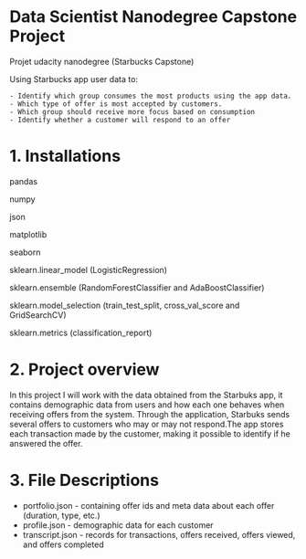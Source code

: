 # Data Scientist Nanodegree Capstone Project

Projet udacity nanodegree (Starbucks Capstone)

Using Starbucks app user data to:

    - Identify which group consumes the most products using the app data.
    - Which type of offer is most accepted by customers.
    - Which group should receive more focus based on consumption
    - Identify whether a customer will respond to an offer

# 1. Installations

pandas

numpy

json

matplotlib

seaborn

sklearn.linear_model (LogisticRegression)

sklearn.ensemble (RandomForestClassifier and AdaBoostClassifier)

sklearn.model_selection (train_test_split, cross_val_score and GridSearchCV)

sklearn.metrics  (classification_report)

# 2. Project overview

In this project I will work with the data obtained from the Starbuks app, it contains demographic data from users and how each one behaves when receiving offers from the system. Through the application, Starbuks sends several offers to customers who may or may not respond.The app stores each transaction made by the customer, making it possible to identify if he answered the offer.

# 3. File Descriptions 

  - portfolio.json - containing offer ids and meta data about each offer (duration, type, etc.)
  - profile.json - demographic data for each customer
  - transcript.json - records for transactions, offers received, offers viewed, and offers completed


